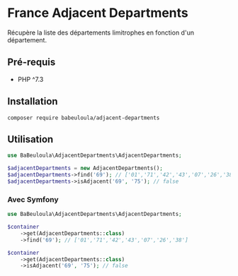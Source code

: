 # France Adjacent Departments

Récupère la liste des départements limitrophes en fonction d'un département.

## Pré-requis

- PHP ^7.3

## Installation

```
composer require babeuloula/adjacent-departments
```

## Utilisation

```php
use BaBeuloula\AdjacentDepartments\AdjacentDepartments;

$adjacentDepartments = new AdjacentDepartments();
$adjacentDepartments->find('69'); // ['01','71','42','43','07','26','38']
$adjacentDepartments->isAdjacent('69', '75'); // false
```

### Avec Symfony

```php
use BaBeuloula\AdjacentDepartments\AdjacentDepartments;

$container
    ->get(AdjacentDepartments::class)
    ->find('69'); // ['01','71','42','43','07','26','38']

$container
    ->get(AdjacentDepartments::class)
    ->isAdjacent('69', '75'); // false
```
